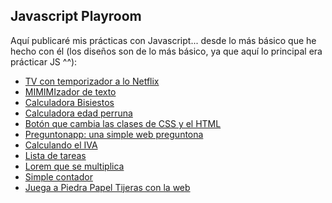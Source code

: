 ## Javascript Playroom

Aquí publicaré mis prácticas con Javascript... desde lo más básico que he hecho con él (los diseños son de lo más básico, ya que aquí lo principal era prácticar JS ^^):

* <a href ="https://cartxu.github.io/javascript-random/netflix.html">TV con temporizador a lo Netflix</a>
* <a href="https://cartxu.github.io/javascript-random/mimimi.html">MIMIMIzador de texto</a>
* <a href="https://cartxu.github.io/javascript-random/bisiesto.html">Calculadora Bisiestos</a>
* <a href="https://cartxu.github.io/javascript-random/edadperro.html">Calculadora edad perruna</a>
* <a href="https://cartxu.github.io/javascript-random/botonclases.html">Botón que cambia las clases de CSS y el HTML</a>
* <a href="https://cartxu.github.io/javascript-random/hello.html">Preguntonapp: una simple web preguntona</a>
* <a href="https://cartxu.github.io/javascript-random/IVA.html">Calculando el IVA</a>
* <a href="https://cartxu.github.io/javascript-random/tasks.html">Lista de tareas</a>
* <a href="https://cartxu.github.io/javascript-random/crecetexto.html">Lorem que se multiplica</a>
* <a href="https://cartxu.github.io/javascript-random/counter.html">Simple contador</a>
* <a href="https://cartxu.github.io/javascript-random/papelpiedratijeras.html">Juega a Piedra Papel Tijeras con la web</a>

